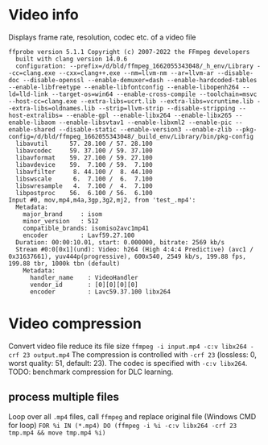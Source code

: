 # Video info
Displays frame rate, resolution, codec etc. of a video file
```>> ffprobe test_.mp4
ffprobe version 5.1.1 Copyright (c) 2007-2022 the FFmpeg developers
  built with clang version 14.0.6
  configuration: --prefix=/d/bld/ffmpeg_1662055343048/_h_env/Library --cc=clang.exe --cxx=clang++.exe --nm=llvm-nm --ar=llvm-ar --disable-doc --disable-openssl --enable-demuxer=dash --enable-hardcoded-tables --enable-libfreetype --enable-libfontconfig --enable-libopenh264 --ld=lld-link --target-os=win64 --enable-cross-compile --toolchain=msvc --host-cc=clang.exe --extra-libs=ucrt.lib --extra-libs=vcruntime.lib --extra-libs=oldnames.lib --strip=llvm-strip --disable-stripping --host-extralibs= --enable-gpl --enable-libx264 --enable-libx265 --enable-libaom --enable-libsvtav1 --enable-libxml2 --enable-pic --enable-shared --disable-static --enable-version3 --enable-zlib --pkg-config=/d/bld/ffmpeg_1662055343048/_build_env/Library/bin/pkg-config
  libavutil      57. 28.100 / 57. 28.100
  libavcodec     59. 37.100 / 59. 37.100
  libavformat    59. 27.100 / 59. 27.100
  libavdevice    59.  7.100 / 59.  7.100
  libavfilter     8. 44.100 /  8. 44.100
  libswscale      6.  7.100 /  6.  7.100
  libswresample   4.  7.100 /  4.  7.100
  libpostproc    56.  6.100 / 56.  6.100
Input #0, mov,mp4,m4a,3gp,3g2,mj2, from 'test_.mp4':
  Metadata:
    major_brand     : isom
    minor_version   : 512
    compatible_brands: isomiso2avc1mp41
    encoder         : Lavf59.27.100
  Duration: 00:00:10.01, start: 0.000000, bitrate: 2569 kb/s
  Stream #0:0[0x1](und): Video: h264 (High 4:4:4 Predictive) (avc1 / 0x31637661), yuv444p(progressive), 600x540, 2549 kb/s, 199.88 fps, 199.88 tbr, 1000k tbn (default)
    Metadata:
      handler_name    : VideoHandler
      vendor_id       : [0][0][0][0]
      encoder         : Lavc59.37.100 libx264
```

# Video compression
Convert video file reduce its file size
`ffmpeg -i input.mp4 -c:v libx264 -crf 23 output.mp4`
The compression is controlled with `-crf 23` (lossless: 0, worst quality: 51, default: 23).
The codec is specified with `-c:v libx264`.
TODO: benchmark compression for DLC learning.

## process multiple files
Loop over all `.mp4` files, call `ffmpeg` and replace original file (Windows CMD for loop)
```FOR %i IN (*.mp4) DO (ffmpeg -i %i -c:v libx264 -crf 23 tmp.mp4 && move tmp.mp4 %i)```
